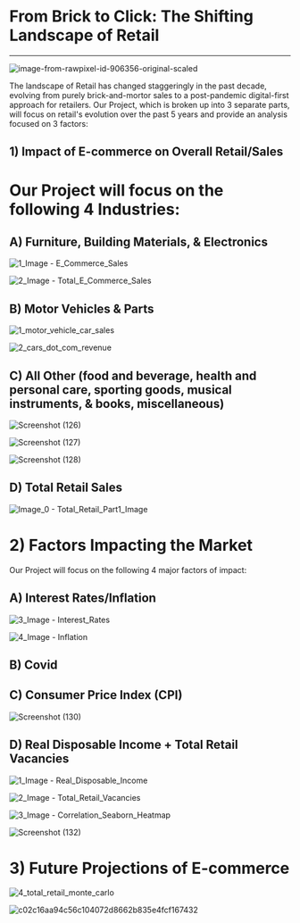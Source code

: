 # From Brick to Click: The Shifting Landscape of Retail
---
 
![image-from-rawpixel-id-906356-original-scaled](https://github.com/FrostyMfasis/online-vs-physical-retail/assets/133065460/c3982650-28ce-4733-a4f6-197ab6ad693f)

The landscape of Retail has changed staggeringly in the past decade, evolving from purely brick-and-mortor sales to a post-pandemic digital-first approach for retailers. Our Project, which is broken up into 3 separate parts, will focus on retail's evolution over the past 5 years and provide an analysis focused on 3 factors:

## 1) Impact of E-commerce on Overall Retail/Sales

# Our Project will focus on the following 4 Industries:

## A) Furniture, Building Materials, & Electronics

![1_Image - E_Commerce_Sales ](https://github.com/FrostyMfasis/online-vs-physical-retail/assets/133065460/f9fb11b0-e556-4153-9257-9dea4ebd1d3f)

![2_Image - Total_E_Commerce_Sales](https://github.com/FrostyMfasis/online-vs-physical-retail/assets/133065460/0219b659-7a30-4d18-aa2a-3aafc10fe041)

## B) Motor Vehicles & Parts

![1_motor_vehicle_car_sales](https://github.com/FrostyMfasis/online-vs-physical-retail/assets/133065460/bc3dd443-aa4f-4ea2-b15b-073ce55d474f)

![2_cars_dot_com_revenue](https://github.com/FrostyMfasis/online-vs-physical-retail/assets/133065460/3ffa616f-2ee5-414b-942e-957edab47660)

## C) All Other (food and beverage, health and personal care, sporting goods, musical instruments, & books, miscellaneous) 

![Screenshot (126)](https://github.com/FrostyMfasis/online-vs-physical-retail/assets/133065460/b7c12d6b-0d35-447f-95e9-e48864f8e5fe)

![Screenshot (127)](https://github.com/FrostyMfasis/online-vs-physical-retail/assets/133065460/59434441-54f7-45ba-b67d-c9abac6b46f0)

![Screenshot (128)](https://github.com/FrostyMfasis/online-vs-physical-retail/assets/133065460/ae498a0a-f3a8-4a95-b081-d31fc838c76b)

## D) Total Retail Sales

![Image_0 - Total_Retail_Part1_Image](https://github.com/FrostyMfasis/online-vs-physical-retail/assets/133065460/8fd9003b-62ab-485e-a142-c4a5eb99c6c6)

 











# 2) Factors Impacting the Market

Our Project will focus on the following 4 major factors of impact:

## A) Interest Rates/Inflation
![3_Image - Interest_Rates](https://github.com/FrostyMfasis/online-vs-physical-retail/assets/133065460/4e2c7d07-f8e0-4148-8800-42e9d2bbcb50)

![4_Image - Inflation](https://github.com/FrostyMfasis/online-vs-physical-retail/assets/133065460/5d2329cc-cf0a-4e49-b75f-46f0fcab766a)

## B) Covid

## C) Consumer Price Index (CPI)

![Screenshot (130)](https://github.com/FrostyMfasis/online-vs-physical-retail/assets/133065460/2f7c11c7-8413-4bb2-b3e6-a05827f542a6)


## D) Real Disposable Income + Total Retail Vacancies 

![1_Image - Real_Disposable_Income](https://github.com/FrostyMfasis/online-vs-physical-retail/assets/133065460/9915f320-d7ba-4126-a72a-0590585f5d31)

![2_Image - Total_Retail_Vacancies](https://github.com/FrostyMfasis/online-vs-physical-retail/assets/133065460/4e1fd9a7-5732-4197-8b24-703dd30bf604)

![3_Image - Correlation_Seaborn_Heatmap](https://github.com/FrostyMfasis/online-vs-physical-retail/assets/133065460/05ac3251-37e0-4707-9dd6-c5173a7bc7e5)

![Screenshot (132)](https://github.com/FrostyMfasis/online-vs-physical-retail/assets/133065460/89b6d53f-7aa9-411c-bbe0-cfb59d85106a)


# 3) Future Projections of E-commerce

![4_total_retail_monte_carlo](https://github.com/FrostyMfasis/online-vs-physical-retail/assets/133065460/2f140b24-4791-441e-afbb-120533dfb44f)

![c02c16aa94c56c104072d8662b835e4fcf167432](https://github.com/FrostyMfasis/online-vs-physical-retail/assets/133065460/61b0f109-47ef-4164-b83c-88e8189bffa6)



   
 
